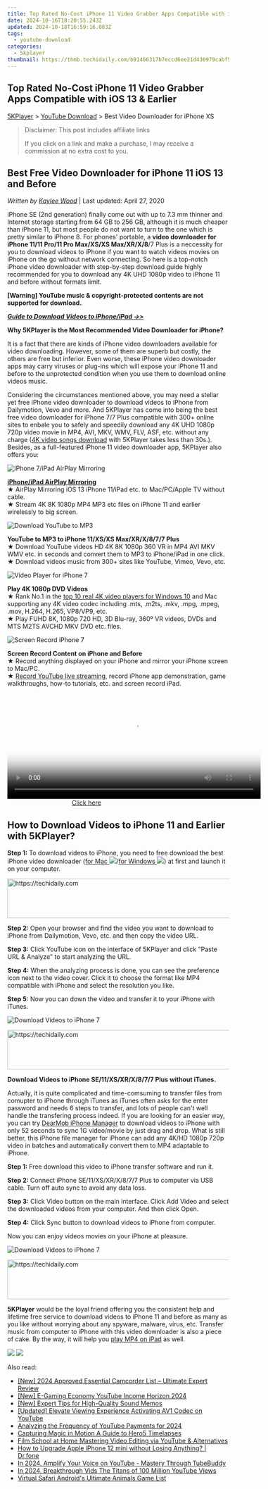 ```yaml
---
title: Top Rated No-Cost iPhone 11 Video Grabber Apps Compatible with iOS 13 & Earlier
date: 2024-10-16T18:20:55.243Z
updated: 2024-10-18T16:59:16.083Z
tags:
  - youtube-download
categories:
  - 5kplayer
thumbnail: https://thmb.techidaily.com/b91466317b7eccd6ee21d430979cabf5463805ed441067719a242af16768dcd1.jpg
---
```


## Top Rated No-Cost iPhone 11 Video Grabber Apps Compatible with iOS 13 & Earlier

[5KPlayer](https://tools.techidaily.com/5kplayer/products/) \> [YouTube Download](https://tools.techidaily.com/5kplayer/youtube-download/) \> Best Video Downloader for iPhone XS

>  Disclaimer: This post includes affiliate links
>
>  If you click on a link and make a purchase, I may receive a commission at no extra cost to you.
>

## Best Free Video Downloader for iPhone 11 iOS 13 and Before

 _Written by [Kaylee Wood](https://www.quora.com/profile/Amanda-Hu-21)_ | Last updated: April 27, 2020 

iPhone SE (2nd generation) finally come out with up to 7.3 mm thinner and Internet storage starting from 64 GB to 256 GB, although it is much cheaper than iPhone 11, but most people do not want to turn to the one which is pretty similar to iPhone 8\. For phones' portable, a **video downloader for iPhone 11/11 Pro/11 Pro Max/XS/XS Max/XR/X/8**/7 Plus is a neccessity for you to download videos to iPhone if you want to watch videos movies on iPhone on the go without network connecting. So here is a top-notch iPhone video downloader with step-by-step download guide highly recommended for you to download any 4K UHD 1080p video to iPhone 11 and before without formats limit.

**\[Warning\] YouTube music & copyright-protected contents are not supported for download.**

**_[Guide to Download Videos to iPhone/iPad ->>](https://tools.techidaily.com/5kplayer/iphone-manager/)_**

**Why 5KPlayer is the Most Recommended Video Downloader for iPhone?**

It is a fact that there are kinds of iPhone video downloaders available for video downloading. However, some of them are superb but costly, the others are free but inferior. Even worse, these iPhone video downloader apps may carry viruses or plug-ins which will expose your iPhone 11 and before to the unprotected condition when you use them to download online videos music.

Considering the circumstances mentioned above, you may need a stellar yet free iPhone video downloader to download videos to iPhone from Dailymotion, Vevo and more. And 5KPlayer has come into being the best free video downloader for iPhone 7/7 Plus compatible with 300+ online sites to enbale you to safely and speedily download any 4K UHD 1080p 720p video movie in MP4, AVI, MKV, WMV, FLV, ASF, etc. without any charge ([4K video songs download](https://tools.techidaily.com/5kplayer/youtube-download/) with 5KPlayer takes less than 30s.). Besides, as a full-featured iPhone 11 video downloader app, 5KPlayer also offers you:

![iPhone 7/iPad AirPlay Mirroring](https://www.5kplayer.com/youtube-download/img/iphone7-airplay.png) 

**[iPhone/iPad AirPlay Mirroring](https://tools.techidaily.com/5kplayer/airplay/)**  
 ★ AirPlay Mirroring iOS 13 iPhone 11/iPad etc. to Mac/PC/Apple TV without cable.   
 ★ Stream 4K 8K 1080p MP4 MP3 etc files on iPhone 11 and earlier wirelessly to big screen.

![Download YouTube to MP3](https://www.5kplayer.com/youtube-download/img/youtube-to-mp3.png) 

**YouTube to MP3 to iPhone 11/XS/XS Max/XR/X/8/7/7 Plus**  
 ★ Download YouTube videos HD 4K 8K 1080p 360 VR in MP4 AVI MKV WMV etc. in seconds and convert them to MP3 to iPhone/iPad in one click.   
 ★ Download videos music from 300+ sites like YouTube, Vimeo, Vevo, etc.

![Video Player for iPhone 7](https://www.5kplayer.com/youtube-download/img/play-any-video.jpg) 

**Play 4K 1080p DVD Videos**   
 ★ Rank No.1 in the [top 10 real 4K video players for Windows 10](https://tools.techidaily.com/5kplayer/video-music-player/) and Mac supporting any 4K video codec including .mts, .m2ts, .mkv, .mpg, .mpeg, .mov, H.264, H.265, VP8/VP9, etc.  
 ★ Play FUHD 8K, 1080p 720 HD, 3D Blu-ray, 360º VR videos, DVDs and MTS M2TS AVCHD MKV DVD etc. files.

![Screen Record iPhone 7](https://www.5kplayer.com/youtube-download/img/record-iphone7.jpg) 

**Screen Record Content on iPhone and Before**   
 ★ Record anything displayed on your iPhone and mirror your iPhone screen to Mac/PC.  
 ★ [Record YouTube live streaming](https://tools.techidaily.com/5kplayer/airplay/), record iPhone app demonstration, game walkthroughs, how-to tutorials, etc. and screen record iPad.

<!-- affiliate ads begin -->
<span id="1982456">
					<video width="576" height="240" style="cursor:pointer"
           poster="//a.impactradius-go.com/display-clicktoplayimage/1982456.png"
           onclick="if(!this.playClicked){this.play();this.setAttribute('controls',true);this.playClicked=true;}">
	   <source src="//a.impactradius-go.com/display-ad/22993-1982456">
	   <img src="//a.impactradius-go.com/display-clicktoplayimage/1982456.png" style="border: none; height: 100%; width: 100%; object-fit: contain">
	</video>
	<div style="width:360px;text-align:center"><a href="javascript:window.open(decodeURIComponent('https%3A%2F%2Fhomestyler.sjv.io%2Fc%2F5597632%2F1982456%2F22993'), '_blank');void(0);">Click here</a></div>
</span>
<img height="0" width="0" src="https://imp.pxf.io/i/5597632/1982456/22993" style="position:absolute;visibility:hidden;" border="0" />
<!-- affiliate ads end -->

##  How to Download Videos to iPhone 11 and Earlier with 5KPlayer?

**Step 1:** To download videos to iPhone, you need to free download the best iPhone video downloader ([for Mac ![](https://www.5kplayer.com/youtube-download/../image/download-mac/dicon.png)](https://tools.techidaily.com/5kplayer/products/)/[for Windows ![](https://www.5kplayer.com/youtube-download/../image/download-mac/dicon.png)](https://tools.techidaily.com/5kplayer/products/)) at first and launch it on your computer.

<!-- affiliate ads begin -->
<a href="https://unicoeye.pxf.io/c/5597632/2134221/18498" target="_top" id="2134221">
  <img src="//a.impactradius-go.com/display-ad/18498-2134221" border="0" alt="https://techidaily.com" width="728" height="90"/>
</a>
<img height="0" width="0" src="https://unicoeye.pxf.io/i/5597632/2134221/18498" style="position:absolute;visibility:hidden;" border="0" />
<!-- affiliate ads end -->

**Step 2:** Open your browser and find the video you want to download to iPhone from Dailymotion, Vevo, etc. and then copy the video URL.

**Step 3:** Click YouTube icon on the interface of 5KPlayer and click "Paste URL & Analyze" to start analyzing the URL.

**Step 4:** When the analyzing process is done, you can see the preference icon next to the video cover. Click it to choose the format like MP4 compatible with iPhone and select the resolution you like.

**Step 5:** Now you can down the video and transfer it to your iPhone with iTunes.

![Download Videos to iPhone 7](https://www.5kplayer.com/youtube-download/img/5kp-cheerleader-omi-zjy-001.jpg)

<!-- affiliate ads begin -->
<a href="https://aligracehair.sjv.io/c/5597632/1925489/19272" target="_top" id="1925489">
  <img src="//a.impactradius-go.com/display-ad/19272-1925489" border="0" alt="https://techidaily.com" width="728" height="90"/>
</a>
<img height="0" width="0" src="https://aligracehair.sjv.io/i/5597632/1925489/19272" style="position:absolute;visibility:hidden;" border="0" />
<!-- affiliate ads end -->

**Download Videos to iPhone SE/11/XS/XR/X/8/7/7 Plus without iTunes.**

Actually, it is quite complicated and time-comsuming to transfer files from comupter to iPhone through iTunes as iTunes often asks for the enter password and needs 6 steps to transfer, and lots of people can't well handle the transfering process indeed. If you are looking for an easier way, you can try [DearMob iPhone Manager](https://tools.techidaily.com/5kplayer/iphone-manager/) to download videos to iPhone with only 52 seconds to sync 1G video/movie by just drag and drop. What is still better, this iPhone file manager for iPhone can add any 4K/HD 1080p 720p video in batches and automatically convert them to MP4 adaptable to iPhone.

**Step 1:**  Free download this video to iPhone transfer software and run it. 

**Step 2:** Connect iPhone SE/11/XS/XR/X/8/7/7 Plus to computer via USB cable. Turn off auto sync to avoid any data loss.

**Step 3:** Click Video button on the main interface. Click Add Video and select the downloaded videos from your computer. And then click Open.

**Step 4:** Click Sync button to download videos to iPhone from computer.

Now you can enjoy videos movies on your iPhone at pleasure.

![Download Videos to iPhone 7](https://www.5kplayer.com/youtube-download/img/transfer-music-pc-iphone.jpg)

<!-- affiliate ads begin -->
<a href="https://arkmc.pxf.io/c/5597632/352557/5172" target="_top" id="352557">
  <img src="//a.impactradius-go.com/display-ad/5172-352557" border="0" alt="https://techidaily.com" width="720" height="90"/>
</a>
<img height="0" width="0" src="https://arkmc.pxf.io/i/5597632/352557/5172" style="position:absolute;visibility:hidden;" border="0" />
<!-- affiliate ads end -->

**5KPlayer** would be the loyal friend offering you the consistent help and lifetime free service to download videos to iPhone 11 and before as many as you like without worrying about any spyware, malware, virus, etc. Transfer music from computer to iPhone with this video downloader is also a piece of cake. By the way, it will help you [play MP4 on iPad](https://tools.techidaily.com/5kplayer/video-music-player/) as well.

[![](https://www.5kplayer.com/youtube-download/../button/freedownwhitewin.png)](https://tools.techidaily.com/5kplayer/products/) [![](https://www.5kplayer.com/youtube-download/../button/freedownbackmac.png)](https://tools.techidaily.com/5kplayer/products/)

<ins class="adsbygoogle"
     style="display:block"
     data-ad-format="autorelaxed"
     data-ad-client="ca-pub-7571918770474297"
     data-ad-slot="1223367746"></ins>

<ins class="adsbygoogle"
     style="display:block"
     data-ad-client="ca-pub-7571918770474297"
     data-ad-slot="8358498916"
     data-ad-format="auto"
     data-full-width-responsive="true"></ins>

<span class="atpl-alsoreadstyle">Also read:</span>
<div><ul>
<li><a href="https://fox-hovers.techidaily.com/new-2024-approved-essential-camcorder-list-ultimate-expert-review/"><u>[New] 2024 Approved Essential Camcorder List – Ultimate Expert Review</u></a></li>
<li><a href="https://youtube-video-recordings.techidaily.com/new-e-gaming-economy-youtube-income-horizon-2024/"><u>[New] E-Gaming Economy YouTube Income Horizon 2024</u></a></li>
<li><a href="https://some-knowledge.techidaily.com/new-expert-tips-for-high-quality-sound-memos/"><u>[New] Expert Tips for High-Quality Sound Memos</u></a></li>
<li><a href="https://youtube-data.techidaily.com/ed-elevate-viewing-experience-activating-av1-codec-on-youtube/"><u>[Updated] Elevate Viewing Experience Activating AV1 Codec on YouTube</u></a></li>
<li><a href="https://youtube-video-recordings.techidaily.com/analyzing-the-frequency-of-youtube-payments-for-2024/"><u>Analyzing the Frequency of YouTube Payments for 2024</u></a></li>
<li><a href="https://fox-boxes.techidaily.com/capturing-magic-in-motion-a-guide-to-hero5-timelapses/"><u>Capturing Magic in Motion A Guide to Hero5 Timelapses</u></a></li>
<li><a href="https://youtube-video-recordings.techidaily.com/film-school-at-home-mastering-video-editing-via-youtube-and-alternatives/"><u>Film School at Home Mastering Video Editing via YouTube & Alternatives</u></a></li>
<li><a href="https://techidaily.com/how-to-upgrade-apple-iphone-12-mini-without-losing-anything-drfone-by-drfone-ios-system-repair-ios-system-repair/"><u>How to Upgrade Apple iPhone 12 mini without Losing Anything? | Dr.fone</u></a></li>
<li><a href="https://youtube-video-recordings.techidaily.com/in-2024-amplify-your-voice-on-youtube-mastery-through-tubebuddy/"><u>In 2024, Amplify Your Voice on YouTube - Mastery Through TubeBuddy</u></a></li>
<li><a href="https://youtube-video-recordings.techidaily.com/in-2024-breakthrough-vids-the-titans-of-100-million-youtube-views/"><u>In 2024, Breakthrough Vids The Titans of 100 Million YouTube Views</u></a></li>
<li><a href="https://digital-screen-recording.techidaily.com/virtual-safari-androids-ultimate-animals-game-list/"><u>Virtual Safari Android's Ultimate Animals Game List</u></a></li>
</ul></div>

